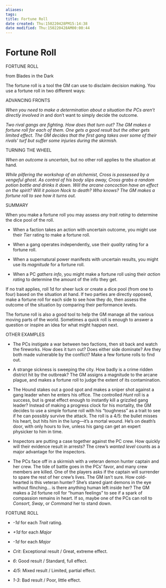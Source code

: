 ```yaml
---
aliases: 
tags: 
title: Fortune Roll
date created: Thu:150220428PM15:14:38
date modified: Thu:150220428AM00:00:44
---
```

# Fortune Roll
FORTUNE ROLL

from Blades in the Dark

  

 The fortune roll is a tool the GM can use to disclaim decision making. You use a fortune roll in two different ways:

  

ADVANCING FRONTS

_When you need to make a determination about a situation the PCs aren’t directly involved in_ and don’t want to simply decide the outcome.

  

_Two rival gangs are fighting. How does that turn out? The GM makes a fortune roll for each of them. One gets a good result but the other gets limited effect. The GM decides that the first gang takes over some of their rivals’ turf but suffer some injuries during the skirmish._

  

TURNING THE WHEEL

_When an outcome is uncertain_, but no other roll applies to the situation at hand.

  

_While pilfering the workshop of an alchemist, Cross is possessed by a vengeful ghost. As control of his body slips away, Cross grabs a random potion bottle and drinks it down. Will the arcane concoction have an effect on the spirit? Will it poison Nock to death? Who knows? The GM makes a fortune roll to see how it turns out._

  

SUMMARY

 When you make a fortune roll you may assess _any trait rating_ to determine the dice pool of the roll.

  

* When a faction takes an action with uncertain outcome, you might use their _Tier_ rating to make a fortune roll.

* When a gang operates independently, use their _quality_ rating for a fortune roll.

* When a supernatural power manifests with uncertain results, you might use its _magnitude_ for a fortune roll.

* When a PC _gathers info_, you might make a fortune roll using their _action rating_ to determine the amount of the info they get.

  

 If no trait applies, roll 1d for sheer luck or create a dice pool (from one to four) based on the situation at hand. If two parties are directly opposed, make a fortune roll for each side to see how they do, then assess the outcome of the situation by comparing their performance levels.

 The fortune roll is also a good tool to help the GM manage all the various moving parts of the world. Sometimes a quick roll is enough to answer a question or inspire an idea for what might happen next.

  

OTHER EXAMPLES

* The PCs instigate a war between two factions, then sit back and watch the fireworks. How does it turn out? Does either side dominate? Are they both made vulnerable by the conflict? Make a few fortune rolls to find out.

* A strange sickness is sweeping the city. How badly is a crime ridden district hit by the outbreak? The GM assigns a magnitude to the arcane plague, and makes a fortune roll to judge the extent of its contamination.

* The Hound stakes out a good spot and makes a sniper shot against a gang leader when he enters his office. The controlled _Hunt_ roll is a success, but is great effect enough to instantly kill a grizzled gang leader? Instead of making a progress clock for his mortality, the GM decides to use a simple fortune roll with his “toughness” as a trait to see if he can possibly survive the attack. The roll is a 4/5: the bullet misses his heart, but hits him in the lung—it’s a mortal wound. He’s on death’s door, with only hours to live, unless his gang can get an expert physicker to him in time.

* Inspectors are putting a case together against the PC crew. How quickly will their evidence result in arrests? The crew’s _wanted level_ counts as a major advantage for the inspectors.

* The PCs face off in a skirmish with a veteran demon hunter captain and her crew. The tide of battle goes in the PCs’ favor, and many crew members are killed. One of the players asks if the captain will surrender to spare the rest of her crew’s lives. The GM isn’t sure. How cold-hearted is this veteran hunter? She’s stared giant demons in the eye without flinching... is there anything human left inside her? The GM makes a 2d fortune roll for “human feelings” to see if a spark of compassion remains in heart. If so, maybe one of the PCs can roll to _Consort_, _Sway_, or _Command_ her to stand down.

  

FORTUNE ROLL

* _-1d_ for each _Trait_ rating.

* _+1d_ for each _Major_

* _-1d_ for each _Major_

* _Crit_: Exceptional result / Great, extreme effect.

* _6_: Good result / Standard, full effect.

* _4/5_: Mixed result / Limited, partial effect.

* _1-3_: Bad result / Poor, little effect.
